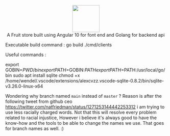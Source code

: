 <p align="center">
    <a href="https://exercism.io/profiles/rockey5520">
        <img height=85 src="https://encrypted-tbn0.gstatic.com/images?q=tbn%3AANd9GcQWvuFYj4jQjctg_BrTDkaKWgK0G7Pm3hSGKQ&usqp=CAU">
    </a>
    <br>A Fruit store built using Angular 10 for font end and Golang for backend api
</p>


Executable build command : go build ./cmd/clients

Useful commands :

export GOBIN=$PWD/bin
export PATH=$GOBIN:$PATH
export PATH=$PATH:/usr/local/go/bin
sudo apt install sqlite
chmod +x /home/wendel/.vscode/extensions/alexcvzz.vscode-sqlite-0.8.2/bin/sqlite-v3.26.0-linux-x64

Wondering why branch named `main` instead of `master` ? Reason is after the following tweet from github ceo https://twitter.com/natfriedman/status/1271253144442253312 i am trying to use less racially charged words. Not that this will resolve every problem related to racial injustice,  However i believe it's always good to have the know-how and the tools to be able to change the names we use. That goes for branch names as well. :)